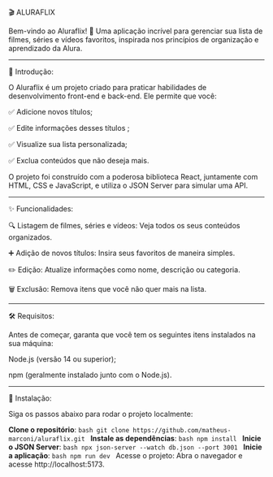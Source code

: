 🎬 ALURAFLIX

Bem-vindo ao Aluraflix! 🌟 Uma aplicação incrível para gerenciar sua lista de filmes, séries e vídeos favoritos, inspirada nos princípios de organização e aprendizado da Alura.

----------------------------------------------------------------------------------------------------------------------------------------------------------------------------------

📖 Introdução:

O Aluraflix é um projeto criado para praticar habilidades de desenvolvimento front-end e back-end. Ele permite que você:

✅ Adicione novos títulos;

✅ Edite informações desses títulos ;

✅ Visualize sua lista personalizada;

✅ Exclua conteúdos que não deseja mais.

O projeto foi construído com a poderosa biblioteca React, juntamente com HTML, CSS e JavaScript, e utiliza o JSON Server para simular uma API.

----------------------------------------------------------------------------------------------------------------------------------------------------------------------------------

✨ Funcionalidades:

🔍 Listagem de filmes, séries e vídeos: Veja todos os seus conteúdos organizados.

➕ Adição de novos títulos: Insira seus favoritos de maneira simples.

✏️ Edição: Atualize informações como nome, descrição ou categoria.

🗑️ Exclusão: Remova itens que você não quer mais na lista.

----------------------------------------------------------------------------------------------------------------------------------------------------------------------------------

🛠️ Requisitos:

Antes de começar, garanta que você tem os seguintes itens instalados na sua máquina:

Node.js (versão 14 ou superior);

npm (geralmente instalado junto com o Node.js).

----------------------------------------------------------------------------------------------------------------------------------------------------------------------------------

🚀 Instalação:

Siga os passos abaixo para rodar o projeto localmente:

**Clone o repositório**:
    ```bash
git clone https://github.com/matheus-marconi/aluraflix.git
    ```
**Instale as dependências**:
    ```bash
npm install
    ```
**Inicie o JSON Server**:
    ```bash
npx json-server --watch db.json --port 3001
    ```
**Inicie a aplicação**:
    ```bash
npm run dev
    ```
Acesse o projeto:
Abra o navegador e acesse http://localhost:5173.

